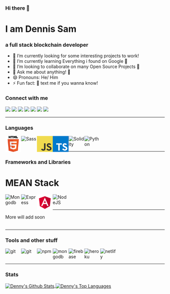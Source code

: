 ### Hi there 👋
# I am Dennis Sam
### a full stack blockchain developer

- 🔭 I’m currently looking for some interesting projects to work!
- 🌱 I’m currently learning Everything i found on Google 🌟
- 👯 I’m looking to collaborate on many Open Source Projects 💖
- 💬 Ask me about anything! 🤗
- 😄 Pronouns: He/ Him
- ⚡ Fun fact: 📲 text me if you wanna know!


### Connect with me

[<img height="30" src="https://img.shields.io/badge/twitter-%231DA1F2.svg?&style=for-the-badge&logo=twitter&logoColor=white" />][twitter]
[<img height="30" src = "https://img.shields.io/badge/discord-%9A0257.svg?&style=for-the-badge&logo=discord&logoColor=white">][Discord] 
[<img height="30" src="https://img.shields.io/badge/linkedin-%230077B5.svg?&style=for-the-badge&logo=linkedin&logoColor=white" />][LinkedIn]
[<img height="30" src = "https://img.shields.io/badge/instagram-%23E4405F.svg?&style=for-the-badge&logo=instagram&logoColor=white">][Instagram] 
[<img height="30" src = "https://img.shields.io/badge/telegram-%230077B5.svg?&style=for-the-badge&logo=telegram&logoColor=white">][Telegram] 
[<img height="30" src = "https://img.shields.io/badge/whatsapp-%9A0257.svg?&style=for-the-badge&logo=whatsapp&logoColor=white">][Whatsapp] 
[<img height="30" src = "https://img.shields.io/badge/gmail-%23E4405F.svg?&style=for-the-badge&logo=gmail&logoColor=white">][Gmail] 
<br />
<hr />

### Languages

<img align="left" alt="HTML5" width="50px" src="https://raw.githubusercontent.com/github/explore/80688e429a7d4ef2fca1e82350fe8e3517d3494d/topics/html/html.png" />
<img align="left" alt="Sass" width="50px" src="https://www.vectorlogo.zone/logos/sass-lang/sass-lang-icon.svg" />
<img align="left" alt="JS" width="50px" src="https://raw.githubusercontent.com/github/explore/80688e429a7d4ef2fca1e82350fe8e3517d3494d/topics/javascript/javascript.png" />
<img align="left" alt="TS" width="50px" src="https://raw.githubusercontent.com/github/explore/80688e429a7d4ef2fca1e82350fe8e3517d3494d/topics/typescript/typescript.png" />
<img align="left" alt="Solidity" width="50px" src="https://raw.githubusercontent.com/consensysmesh/solidity-logo/master/solidity-logo.svg" />
<img align="left" alt="Python" width="50px" src="https://www.vectorlogo.zone/logos/python/python-icon.svg" />
<br />
<br />
<hr />

### Frameworks and Libraries
# MEAN Stack
<img align="left" alt="Mongodb" width="50px" src="https://www.vectorlogo.zone/logos/mongodb/mongodb-icon.svg" />
<img align="left" alt="Express" width="50px" src="https://www.vectorlogo.zone/logos/expressjs/expressjs-icon.svg" />
<img align="left" alt="Angular" width="50px" src="https://raw.githubusercontent.com/github/explore/80688e429a7d4ef2fca1e82350fe8e3517d3494d/topics/angular/angular.png" />
<img align="left" alt="NodeJS" width="50px" src="https://www.vectorlogo.zone/logos/nodejs/nodejs-icon.svg" />
<br />
<br />
<hr />
More will add soon
<br />
<br />
<hr />

### Tools and other stuff

<img align="left" alt="git" width="50px" src="https://www.vectorlogo.zone/logos/git-scm/git-scm-icon.svg" />
<img align="left" alt="git" width="50px" src="https://www.vectorlogo.zone/logos/github/github-icon.svg" />
<img align="left" alt="npm" width="50px" src="https://www.vectorlogo.zone/logos/npmjs/npmjs-icon.svg" />
<img align="left" alt="mongodb" width="50px" src="https://www.vectorlogo.zone/logos/mongodb/mongodb-icon.svg" />
<img align="left" alt="firebase" width="50px" src="https://www.vectorlogo.zone/logos/firebase/firebase-icon.svg" />
<img align="left" alt="heroku" width="50px" src="https://www.vectorlogo.zone/logos/heroku/heroku-icon.svg" />
<img align="left" alt="netlify" width="50px" src="https://www.vectorlogo.zone/logos/netlify/netlify-icon.svg" />
<br />
<br />
<hr />

### Stats
<a href="#stats">
  <img align="center" alt="Denny's Github Stats" src="https://github-readme-stats.vercel.app/api?username=denniarems&count_private=true&show_icons=true&theme=radical" />
</a>
<a href="#stats">
  <img align="center" alt="Denny's Top Languages" src="https://github-readme-stats.vercel.app/api/top-langs/?username=denniarems&layout=compact" />
</a>

[twitter]: https://twitter.com/denniarems
[LinkedIn]: https://www.linkedin.com/in/denniarems/
[Instagram]: https://www.instagram.com/denniarems
[Telegram]: https://t.me/denniarems
[Discord]: https://discord.com/channels/@me/denniarems#3229
[Whatsapp]: https://wa.link/hsy968
[Gmail]: mailto:garvnanwani88@gmail.com
